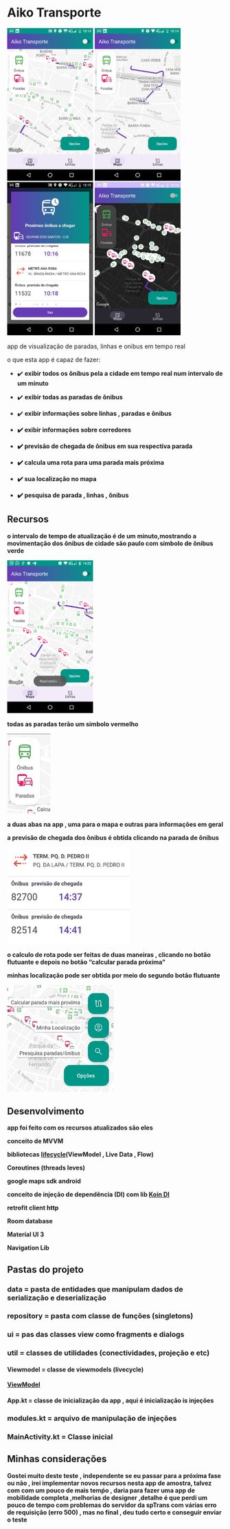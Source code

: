 <h1><b>Aiko Transporte</b></h1>


<img src="fotos/2022_08_15_10.14.41.jpg" width="200">   <img src="fotos/2022_08_15_10.14.55.jpg" width="200">   <img src="fotos/2022_08_15_10.15.09.jpg" width="200">   <img src="fotos/2022_08_15_10.16.22.jpg" width="200">

app de visualização de paradas, linhas e onibus em tempo real 

o que esta app é capaz de fazer:

- :heavy_check_mark: <b>exibir todos os ônibus pela a cidade em tempo real num intervalo de um minuto</b>

- :heavy_check_mark: <b>exibir todas as paradas de ônibus</b>

- :heavy_check_mark: <b>exibir informações sobre linhas , paradas e ônibus<b/>

- :heavy_check_mark: <b>exibir informações sobre corredores</b>

- :heavy_check_mark:  <b>previsão de chegada de ônibus em sua respectiva parada</b>

- :heavy_check_mark: <b>calcula uma rota para uma parada mais próxima</b>

- :heavy_check_mark:  <b>sua localização no mapa</b>

- :heavy_check_mark:  <b>pesquisa de parada , linhas , ônibus</b> 


## Recursos

o intervalo de tempo de atualização é de um minuto,mostrando a movimentação dos ônibus de cidade  são paulo com símbolo de ônibus verde

<img src="fotos/Screenshot_20220815_142411.png" width="200">

todas as paradas terão um simbolo vermelho

<img src="fotos/screen3.jpg" >

a duas abas na app , uma para o mapa e outras para informações em geral

a previsão de chegada dos ônibus é obtida clicando na parada de ônibus

<img src="fotos/screen4.jpg" >

o calculo de rota pode ser feitas de duas maneiras , clicando  no botão  flutuante e depois no botão “calcular parada próxima"

minhas localização pode ser obtida por meio do segundo botão flutuante

<img src="fotos/screen2.jpg" >

 ## Desenvolvimento

app foi feito  com os recursos atualizados são eles

conceito de MVVM 

bibliotecas [lifecycle](https://developer.android.com/guide/components/activities/activity-lifecycle)(ViewModel , Live Data , Flow)

Coroutines (threads leves)

google maps sdk android

conceito de  injeção de dependência (DI) com lib 
 [Koin DI](https://insert-koin.io/)

retrofit client http

Room database

Material UI 3

Navigation Lib  

## Pastas do projeto

### <b>data</b> =  pasta de entidades que manipulam dados de serialização e deserialização

 ### <b>repository</b> = pasta  com classe de funções (singletons)

 ### <b>ui</b> = pas das classes view como fragments e dialogs

### <b>util</b> = classes de utilidades (conectividades, projeção e etc)

 #### <b>Viewmodel</b> = classe de viewmodels (livecycle)

 [ViewModel](https://developer.android.com/topic/libraries/architecture/viewmodel?hl=pt-br)

 #### <b>App.kt</b> = classe de inicialização da app , aqui é inicialização is injeções

 ### <b>modules.kt</b> = arquivo de manipulação de injeções

 ### <b>MainActivity.kt</b>  = Classe inicial


## Minhas considerações

Gostei  muito deste teste  , independente se eu passar para a próxima fase  ou não , irei implementar novos recursos nesta app de amostra, talvez com com um pouco de mais temṕo , daria para fazer uma app de mobilidade completa ,melhorias de designer ,detalhe é que perdi um pouco de tempo com problemas do servidor da spTrans com várias erro de requisição (erro 500) , mas no final , deu tudo certo e conseguir enviar o teste
